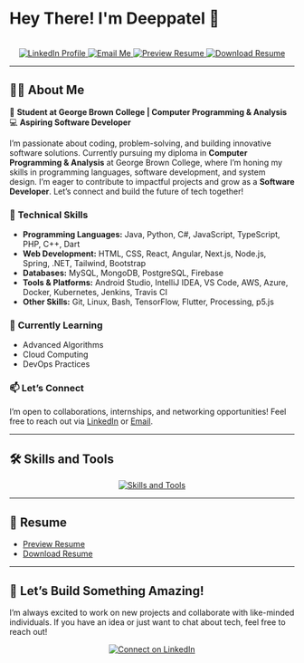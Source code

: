 # Hey There! I'm Deeppatel 👋  

<div align="center" id="header">

  <br>
  
  <!-- Social Links -->
  <a href="https://www.linkedin.com/in/deep-patel-a7181520b/">
    <img src="https://img.shields.io/badge/LinkedIn-blue?logo=linkedin&logoColor=white&style=for-the-badge" alt="LinkedIn Profile">
  </a>
  <a href="mailto:deeppatel9171@gmail.com">
    <img src="https://img.shields.io/badge/Email-D14836?style=for-the-badge&logo=gmail&logoColor=white" alt="Email Me">
  </a>
  <a href="https://github.com/Deeppatel91/Deeppatel91/blob/main/Resume.md">
    <img src="https://img.shields.io/badge/Preview-Resume-FF6C37?style=for-the-badge&logo=github&logoColor=white" alt="Preview Resume">
  </a>
  <a href="https://github.com/Deeppatel91/Deeppatel91/raw/main/Deep-Patel.Resume.docx">
    <img src="https://img.shields.io/badge/Download-Resume-005571?style=for-the-badge&logo=github&logoColor=white" alt="Download Resume">
  </a>
</div>

---

## 👨‍💻 About Me  

🚀 **Student at George Brown College | Computer Programming & Analysis**  
💻 **Aspiring Software Developer**  

I’m passionate about coding, problem-solving, and building innovative software solutions. Currently pursuing my diploma in **Computer Programming & Analysis** at George Brown College, where I’m honing my skills in programming languages, software development, and system design. I’m eager to contribute to impactful projects and grow as a **Software Developer**. Let’s connect and build the future of tech together!  

### 🔧 **Technical Skills**  
- **Programming Languages:** Java, Python, C#, JavaScript, TypeScript, PHP, C++, Dart  
- **Web Development:** HTML, CSS, React, Angular, Next.js, Node.js, Spring, .NET, Tailwind, Bootstrap  
- **Databases:** MySQL, MongoDB, PostgreSQL, Firebase  
- **Tools & Platforms:** Android Studio, IntelliJ IDEA, VS Code, AWS, Azure, Docker, Kubernetes, Jenkins, Travis CI  
- **Other Skills:** Git, Linux, Bash, TensorFlow, Flutter, Processing, p5.js  

### 🌱 **Currently Learning**  
- Advanced Algorithms  
- Cloud Computing  
- DevOps Practices  

### 📫 **Let’s Connect**  
I’m open to collaborations, internships, and networking opportunities! Feel free to reach out via [LinkedIn](https://www.linkedin.com/in/deep-patel-a7181520b/) or [Email](mailto:deeppatel9171@gmail.com).

---

## 🛠️ Skills and Tools  

<div align="center" id="skill-icons">
  <a href="https://skillicons.dev">
    <img src="https://skillicons.dev/icons?i=java,python,js,ts,php,html,css,cpp,cs,react,angular,bootstrap,nextjs,nodejs,spring,dotnet,tailwind,androidstudio,idea,vscode,aws,azure,git,docker,kubernetes,kafka,jenkins,travis,postman,mysql,mongodb,postgresql,firebase,linux,bash,tensorflow,flutter,dart,processing,p5js" alt="Skills and Tools">
  </a>
</div>

---

## 📄 **Resume**  
- [Preview Resume](https://github.com/Deeppatel91/Deeppatel91/blob/main/Resume.md)  
- [Download Resume](https://github.com/Deeppatel91/Deeppatel91/raw/main/Deep-Patel.Resume.docx)  

---

## 🚀 **Let’s Build Something Amazing!**  
I’m always excited to work on new projects and collaborate with like-minded individuals. If you have an idea or just want to chat about tech, feel free to reach out!  

<div align="center">
  <a href="https://www.linkedin.com/in/deep-patel-a7181520b/">
    <img src="https://img.shields.io/badge/Let's%20Connect-LinkedIn-blue?style=for-the-badge&logo=linkedin&logoColor=white" alt="Connect on LinkedIn">
  </a>
</div>
